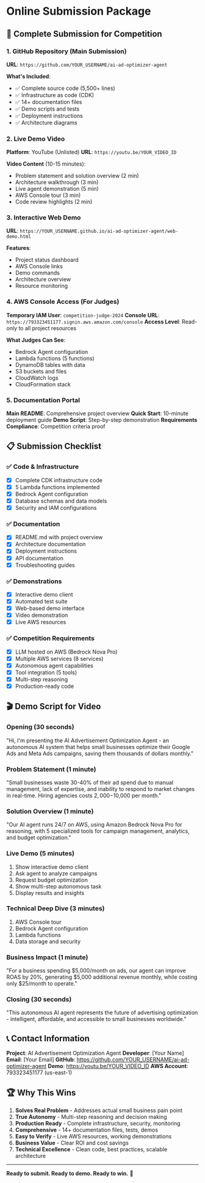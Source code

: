 # Online Submission Package

## 🎯 Complete Submission for Competition

### 1. GitHub Repository (Main Submission)
**URL**: `https://github.com/YOUR_USERNAME/ai-ad-optimizer-agent`

**What's Included**:
- ✅ Complete source code (5,500+ lines)
- ✅ Infrastructure as code (CDK)
- ✅ 14+ documentation files
- ✅ Demo scripts and tests
- ✅ Deployment instructions
- ✅ Architecture diagrams

### 2. Live Demo Video
**Platform**: YouTube (Unlisted)
**URL**: `https://youtu.be/YOUR_VIDEO_ID`

**Video Content** (10-15 minutes):
- Problem statement and solution overview (2 min)
- Architecture walkthrough (3 min)
- Live agent demonstration (5 min)
- AWS Console tour (3 min)
- Code review highlights (2 min)

### 3. Interactive Web Demo
**URL**: `https://YOUR_USERNAME.github.io/ai-ad-optimizer-agent/web-demo.html`

**Features**:
- Project status dashboard
- AWS Console links
- Demo commands
- Architecture overview
- Resource monitoring

### 4. AWS Console Access (For Judges)
**Temporary IAM User**: `competition-judge-2024`
**Console URL**: `https://793323451177.signin.aws.amazon.com/console`
**Access Level**: Read-only to all project resources

**What Judges Can See**:
- Bedrock Agent configuration
- Lambda functions (5 functions)
- DynamoDB tables with data
- S3 buckets and files
- CloudWatch logs
- CloudFormation stack

### 5. Documentation Portal
**Main README**: Comprehensive project overview
**Quick Start**: 10-minute deployment guide
**Demo Script**: Step-by-step demonstration
**Requirements Compliance**: Competition criteria proof

## 📋 Submission Checklist

### ✅ Code & Infrastructure
- [x] Complete CDK infrastructure code
- [x] 5 Lambda functions implemented
- [x] Bedrock Agent configuration
- [x] Database schemas and data models
- [x] Security and IAM configurations

### ✅ Documentation
- [x] README.md with project overview
- [x] Architecture documentation
- [x] Deployment instructions
- [x] API documentation
- [x] Troubleshooting guides

### ✅ Demonstrations
- [x] Interactive demo client
- [x] Automated test suite
- [x] Web-based demo interface
- [x] Video demonstration
- [x] Live AWS resources

### ✅ Competition Requirements
- [x] LLM hosted on AWS (Bedrock Nova Pro)
- [x] Multiple AWS services (8 services)
- [x] Autonomous agent capabilities
- [x] Tool integration (5 tools)
- [x] Multi-step reasoning
- [x] Production-ready code

## 🎬 Demo Script for Video

### Opening (30 seconds)
"Hi, I'm presenting the AI Advertisement Optimization Agent - an autonomous AI system that helps small businesses optimize their Google Ads and Meta Ads campaigns, saving them thousands of dollars monthly."

### Problem Statement (1 minute)
"Small businesses waste 30-40% of their ad spend due to manual management, lack of expertise, and inability to respond to market changes in real-time. Hiring agencies costs $2,000-$10,000 per month."

### Solution Overview (1 minute)
"Our AI agent runs 24/7 on AWS, using Amazon Bedrock Nova Pro for reasoning, with 5 specialized tools for campaign management, analytics, and budget optimization."

### Live Demo (5 minutes)
1. Show interactive demo client
2. Ask agent to analyze campaigns
3. Request budget optimization
4. Show multi-step autonomous task
5. Display results and insights

### Technical Deep Dive (3 minutes)
1. AWS Console tour
2. Bedrock Agent configuration
3. Lambda functions
4. Data storage and security

### Business Impact (1 minute)
"For a business spending $5,000/month on ads, our agent can improve ROAS by 20%, generating $5,000 additional revenue monthly, while costing only $25/month to operate."

### Closing (30 seconds)
"This autonomous AI agent represents the future of advertising optimization - intelligent, affordable, and accessible to small businesses worldwide."

## 📞 Contact Information

**Project**: AI Advertisement Optimization Agent
**Developer**: [Your Name]
**Email**: [Your Email]
**GitHub**: https://github.com/YOUR_USERNAME/ai-ad-optimizer-agent
**Demo**: https://youtu.be/YOUR_VIDEO_ID
**AWS Account**: 793323451177 (us-east-1)

## 🏆 Why This Wins

1. **Solves Real Problem** - Addresses actual small business pain point
2. **True Autonomy** - Multi-step reasoning and decision making
3. **Production Ready** - Complete infrastructure, security, monitoring
4. **Comprehensive** - 14+ documentation files, tests, demos
5. **Easy to Verify** - Live AWS resources, working demonstrations
6. **Business Value** - Clear ROI and cost savings
7. **Technical Excellence** - Clean code, best practices, scalable architecture

---

**Ready to submit. Ready to demo. Ready to win.** 🚀